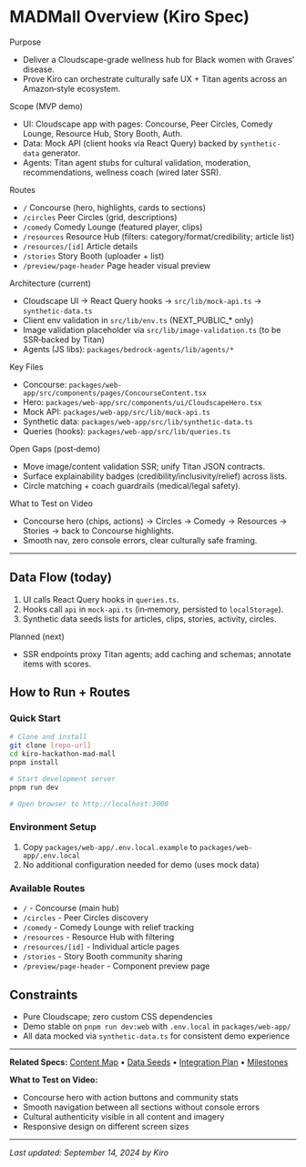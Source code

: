 # MADMall Overview (Kiro Spec)

Purpose
- Deliver a Cloudscape-grade wellness hub for Black women with Graves’ disease.
- Prove Kiro can orchestrate culturally safe UX + Titan agents across an Amazon‑style ecosystem.

Scope (MVP demo)
- UI: Cloudscape app with pages: Concourse, Peer Circles, Comedy Lounge, Resource Hub, Story Booth, Auth.
- Data: Mock API (client hooks via React Query) backed by `synthetic-data` generator.
- Agents: Titan agent stubs for cultural validation, moderation, recommendations, wellness coach (wired later SSR).

Routes
- `/` Concourse (hero, highlights, cards to sections)
- `/circles` Peer Circles (grid, descriptions)
- `/comedy` Comedy Lounge (featured player, clips)
- `/resources` Resource Hub (filters: category/format/credibility; article list)
- `/resources/[id]` Article details
- `/stories` Story Booth (uploader + list)
- `/preview/page-header` Page header visual preview

Architecture (current)
- Cloudscape UI → React Query hooks → `src/lib/mock-api.ts` → `synthetic-data.ts`
- Client env validation in `src/lib/env.ts` (NEXT_PUBLIC_* only)
- Image validation placeholder via `src/lib/image-validation.ts` (to be SSR‑backed by Titan)
- Agents (JS libs): `packages/bedrock-agents/lib/agents/*`

Key Files
- Concourse: `packages/web-app/src/components/pages/ConcourseContent.tsx`
- Hero: `packages/web-app/src/components/ui/CloudscapeHero.tsx`
- Mock API: `packages/web-app/src/lib/mock-api.ts`
- Synthetic data: `packages/web-app/src/lib/synthetic-data.ts`
- Queries (hooks): `packages/web-app/src/lib/queries.ts`

Open Gaps (post‑demo)
- Move image/content validation SSR; unify Titan JSON contracts.
- Surface explainability badges (credibility/inclusivity/relief) across lists.
- Circle matching + coach guardrails (medical/legal safety).

What to Test on Video
- Concourse hero (chips, actions) → Circles → Comedy → Resources → Stories → back to Concourse highlights.
- Smooth nav, zero console errors, clear culturally safe framing.

---

## Data Flow (today)
1) UI calls React Query hooks in `queries.ts`.
2) Hooks call `api` in `mock-api.ts` (in‑memory, persisted to `localStorage`).
3) Synthetic data seeds lists for articles, clips, stories, activity, circles.

Planned (next)
- SSR endpoints proxy Titan agents; add caching and schemas; annotate items with scores.

## How to Run + Routes

### Quick Start
```bash
# Clone and install
git clone [repo-url]
cd kiro-hackathon-mad-mall
pnpm install

# Start development server
pnpm run dev

# Open browser to http://localhost:3000
```

### Environment Setup
1. Copy `packages/web-app/.env.local.example` to `packages/web-app/.env.local`
2. No additional configuration needed for demo (uses mock data)

### Available Routes
- `/` - Concourse (main hub)
- `/circles` - Peer Circles discovery
- `/comedy` - Comedy Lounge with relief tracking
- `/resources` - Resource Hub with filtering
- `/resources/[id]` - Individual article pages
- `/stories` - Story Booth community sharing
- `/preview/page-header` - Component preview page

## Constraints
- Pure Cloudscape; zero custom CSS dependencies
- Demo stable on `pnpm run dev:web` with `.env.local` in `packages/web-app/`
- All data mocked via `synthetic-data.ts` for consistent demo experience

---

**Related Specs:** [Content Map](content-map.md) • [Data Seeds](data-seeds.md) • [Integration Plan](integration-plan.md) • [Milestones](milestones.md)

**What to Test on Video:**
- Concourse hero with action buttons and community stats
- Smooth navigation between all sections without console errors
- Cultural authenticity visible in all content and imagery
- Responsive design on different screen sizes

---

*Last updated: September 14, 2024 by Kiro*

